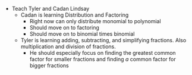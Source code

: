 - Teach Tyler and Cadan Lindsay
	- Cadan is learning Distribution and Factoring
		- Right now can only distribute monomial to polynomial
		- Should move on to factoring
		- Should move on to binomial times binomial
	- Tyler is learning adding, subtracting, and simplifying fractions. Also multiplication and division of fractions.
		- He should especially focus on finding the greatest common factor for smaller fractions and finding _a_ common factor for bigger fractions
